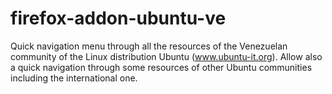 # firefox-addon-ubuntu-ve
Quick navigation menu through all the resources of the Venezuelan community of the Linux distribution Ubuntu (www.ubuntu-it.org). Allow also a quick navigation through some resources of other Ubuntu communities including the international one.
